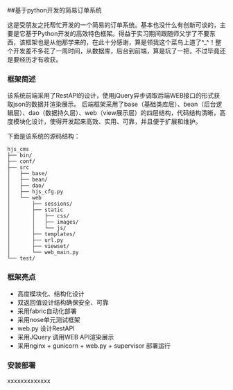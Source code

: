 ##基于python开发的简易订单系统


这是受朋友之托帮忙开发的一个简易的订单系统。基本也没什么有创新可谈的，主要是它基于Python开发的高效特色框架。得益于实习期间跟随师父学了不要东西，该框架也是从他那学来的，在此十分感谢，算是领我这个菜鸟上道了^_^！整个开发差不多花了一周时间，从数据库，后台到前端，算是坑了一把，不过毕竟还是要经历才有收获。

### 框架简述

该系统前端采用了RestAPI的设计，使用jQuery异步调取后端WEB接口的形式获取json的数据并渲染展示。
后端框架采用了base（基础类库层）、bean（后台逻辑层）、dao（数据持久层）、web（view展示层）的四层结构，代码结构清晰，高度模块化设计，使得开发起来高效、实用、可靠，并且便于扩展和维护。


下面是该系统的源码结构：
```
hjs_cms
├── bin/
├── conf/
├── src
│   ├── base/
│   ├── bean/
│   ├── dao/
│   ├── hjs_cfg.py
│   └── web
│       ├── sessions/
│       ├── static
│       │   ├── css/
│       │   ├── images/
│       │   └── js/
│       ├── templates/
│       ├── url.py
│       ├── viewset/
│       └── web_main.py
└── test/
```

### 框架亮点

* 高度模块化、结构化设计
* 双返回值设计结构确保安全、可靠
* 采用fabric自动化部署
* 采用nose单元测试框架
* web.py 设计RestAPI
* 采用JQuery 调用WEB API渲染展示
* 采用nginx + gunicorn + web.py + supervisor 部署运行


### 安装部署

xxxxxxxxxxxxx
